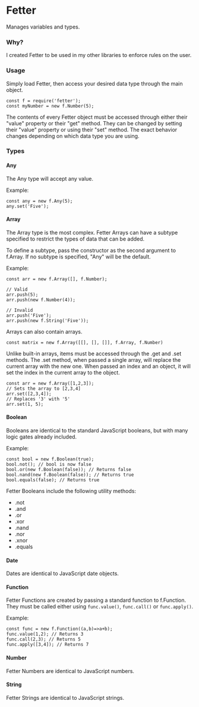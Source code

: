 # Fetter
Manages variables and types.

### Why?
I created Fetter to be used in my other libraries to enforce rules on the user.


### Usage
Simply load Fetter, then access your desired data type through the main object.
```
const f = require('fetter');
const myNumber = new f.Number(5);
```

The contents of every Fetter object must be accessed through either their "value" property or their "get" method. They can be changed by setting their "value" property or using their "set" method. The exact behavior changes depending on which data type you are using.

### Types

#### Any
The Any type will accept any value.

Example:
```
const any = new f.Any(5);
any.set('Five');
```

#### Array
The Array type is the most complex. Fetter Arrays can have a subtype specified to restrict the types of data that can be added.

To define a subtype, pass the constructor as the second argument to f.Array. If no subtype is specified, "Any" will be the default.

Example:
```
const arr = new f.Array([], f.Number);

// Valid
arr.push(5);
arr.push(new f.Number(4));

// Invalid
arr.push('Five');
arr.push(new f.String('Five'));
```

Arrays can also contain arrays.

```
const matrix = new f.Array([[], [], []], f.Array, f.Number)
```

Unlike built-in arrays, items must be accessed through the .get and .set methods. The .set method, when passed a single array, will replace the current array with the new one. When passed an index and an object, it will set the index in the current array to the object.


```
const arr = new f.Array([1,2,3]);
// Sets the array to [2,3,4]
arr.set([2,3,4]);
// Replaces '3' with '5'
arr.set(1, 5);
```

#### Boolean
Booleans are identical to the standard JavaScript booleans, but with many logic gates already included.

Example:
```
const bool = new f.Boolean(true);
bool.not(); // bool is now false
bool.or(new f.Boolean(false)); // Returns false
bool.nand(new f.Boolean(false)); // Returns true
bool.equals(false); // Returns true
```

Fetter Booleans include the following utility methods:

- .not
- .and
- .or
- .xor
- .nand
- .nor
- .xnor
- .equals

#### Date
Dates are identical to JavaScript date objects.

#### Function
Fetter Functions are created by passing a standard function to f.Function. They must be called either using `func.value()`, `func.call()` or `func.apply()`.

Example:
```
const func = new f.Function((a,b)=>a+b);
func.value(1,2); // Returns 3
func.call(2,3); // Returns 5
func.apply([3,4]); // Returns 7
```


#### Number
Fetter Numbers are identical to JavaScript numbers.


#### String
Fetter Strings are identical to JavaScript strings. 
